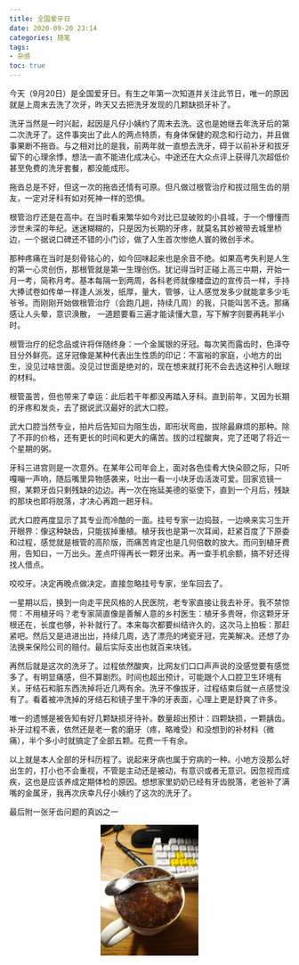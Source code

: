 ```yaml
---
title: 全国爱牙日
date: 2020-09-20 23:14
categories: 随笔
tags: 
- 杂感
toc: true
---
```


今天（9月20日）是全国爱牙日。有生之年第一次知道并关注此节日，唯一的原因就是上周末去洗了次牙，昨天又去把洗牙发现的几颗缺损牙补了。

洗牙当然是一时兴起，起因是凡仔小姨约了周末去洗。这也是她继去年洗牙后的第二次洗牙了。这件事突出了此人的两点特质，有身体保健的观念和行动力，并且做事果断不拖沓。与之相对比的是我，前两年就一直想去洗牙，碍于以前补牙和拔牙留下的心理余悸，想法一直不能进化成决心。中途还在大众点评上获得几次超低价甚至免费的洗牙套餐，都没能成形。

拖沓总是不好，但这一次的拖沓还情有可原。但凡做过根管治疗和拔过阻生齿的朋友，一定对牙科有如对死神一样的恐惧。

根管治疗还是在高中。在当时看来繁华如今对比已显破败的小县城，于一个懵懂而涉世未深的年纪。迷迷糊糊的，只是因为长期的牙疼，就莫名其妙被带去城里桥边，一个据说口碑还不错的小门诊，做了人生首次惨绝人寰的微创手术。

那种疼痛在当时是刻骨铭心的，如今回味起来也是余音不绝。如果高考失利是人生的第一心灵创伤，那根管就是第一生理创伤。犹记得当时正碰上高三中期，开始一月一考，简称月考。基本每隔一到两周，各科老师就像楼盘边的宣传员一样，手持大捧试卷如传单一样逢人派发，纸厚，量大，管够，让人感觉发多少就能拿多少毛爷爷。而刚刚开始做根管治疗（会跑几趟，持续几周）的我，只能叫苦不迭。那痛感让人头晕，意识涣散， 一道题要看三遍才能读懂大意，写下解字则要再耗半小时。

根管治疗的纪念品或许将伴随终身：一个金属银的牙冠。每次笑而露齿时，色泽夺目分外鲜亮。这牙冠像是某种代表出生性质的印记：不富裕的家庭，小地方的出生，没见过啥世面。没见过世面是绝对的，现在想来就打死不会去选这种引人眼球的材料。

根管虽苦，但也带来了幸运：此后若干年都没再踏入牙科。直到前年，又因为长期的牙疼和发炎，去了据说武汉最好的武大口腔。

武大口腔当然专业，拍片后告知曰为阻生齿，即形状弯曲，拔除最麻烦的那种。除了不菲的价格，还有更长的时间和更大的痛苦。拔的过程酸爽，完了还喝了将近一个星期的粥。

牙科三进宫则是一次意外。在某年公司年会上，面对各色佳肴大快朵颐之际，只听嘎嘣一声响，随后嘴里异物感袭来，吐出一看一小块牙齿活泼可爱。回家览镜一照，某颗牙齿只剩残缺的边边。再一次在拖延美德的驱使下，直到一个月后，残缺的那块也即将脱落，才决心再跑一趟牙科。

武大口腔再度显示了其专业而冷酷的一面。挂号专家一边捣鼓，一边唤来实习生开开眼界：像这种缺齿，只能拔掉重植。植牙我也是第一次耳闻，赶紧百度了下原委和过程，感觉就是根管的高阶版，而痛苦肯定也是几何倍数的放大。而问到植牙费用，告知曰，一万出头。差点吓得再长一颗牙出来。再一查手机余额，搞不好还得找人借点。

咬咬牙。决定再晚点做决定。直接忽略挂号专家，坐车回去了。

一星期以后，换到一向走平民风格的人民医院，老专家直接让我去补牙。我不禁惊愕：不用植牙吗？老专家简直像是善解人意的乡村医生：植牙多贵呀，你这颗牙牙根还在，长度也够，补补就行了。本来每次都要纠结许久的，这次马上拍板：那赶紧吧。然后又是进进出出，持续几周，选了漂亮的烤瓷牙冠，完美解决。还想了办法换来保险公司的赔付。最后实际支出也就百来块钱。

再然后就是这次的洗牙了。过程依然酸爽，比网友们口口声声说的没感觉要有感觉多了。有明显痛感，但不算剧烈。时间也超出预计，可能跟个人口腔卫生环境有关。牙结石和脏东西洗掉将近几两有余。洗牙不像拔牙，过程结束后就一点感觉没有了。看着被冲洗掉的牙结石和镜子里干净的牙表面，心理上更是舒爽了许多。

唯一的遗憾是被告知有好几颗缺损牙待补。数量超出预计：四颗缺损，一颗龋齿。补牙过程不表，依然还是老一套的磨牙（疼，略难受）和没想到的补材料（微痛），半个多小时就搞定了全部五颗。花费一千有余。

以上就是本人全部的牙科历程了。说起来牙病也属于穷病的一种。小地方没那么好出生的，打小也不会重视，不管是主动还是被动，有意识或者无意识。因忽视而成疾，这也是应该养成定期体检的原因。想想家里奶奶已经有牙齿脱落，老爸补了满嘴的金属牙，我再次庆幸凡仔小姨约了这次的洗牙了。

最后附一张牙齿问题的真凶之一

<p style="text-align:center;"><img src="/images/冰可乐.jpg" style="width:35%" title="冰可乐" alt="冰可乐"/></p>